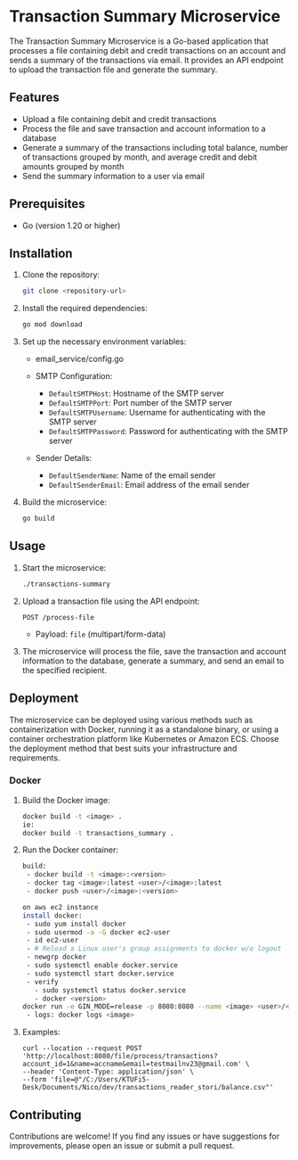 # Transaction Summary Microservice

The Transaction Summary Microservice is a Go-based application that processes a file containing debit and credit transactions on an account and sends a summary of the transactions via email. It provides an API endpoint to upload the transaction file and generate the summary.

## Features

- Upload a file containing debit and credit transactions
- Process the file and save transaction and account information to a database
- Generate a summary of the transactions including total balance, number of transactions grouped by month, and average credit and debit amounts grouped by month
- Send the summary information to a user via email

## Prerequisites

- Go (version 1.20 or higher)

## Installation

1. Clone the repository:

   ```bash
   git clone <repository-url>
   ```

2. Install the required dependencies:

   ```bash
   go mod download
   ```

3. Set up the necessary environment variables:
   - email_service/config.go
    - SMTP Configuration:
        - `DefaultSMTPHost`: Hostname of the SMTP server
        - `DefaultSMTPPort`: Port number of the SMTP server
        - `DefaultSMTPUsername`: Username for authenticating with the SMTP server
        - `DefaultSMTPPassword`: Password for authenticating with the SMTP server

    - Sender Details:
        - `DefaultSenderName`: Name of the email sender
        - `DefaultSenderEmail`: Email address of the email sender

4. Build the microservice:

   ```bash
   go build
   ```

## Usage

1. Start the microservice:

   ```bash
   ./transactions-summary
   ```

2. Upload a transaction file using the API endpoint:

   ```
   POST /process-file
   ```

    - Payload: `file` (multipart/form-data)

3. The microservice will process the file, save the transaction and account information to the database, generate a summary, and send an email to the specified recipient.

## Deployment

The microservice can be deployed using various methods such as containerization with Docker, running it as a standalone binary, or using a container orchestration platform like Kubernetes or Amazon ECS. Choose the deployment method that best suits your infrastructure and requirements.

### Docker

1. Build the Docker image:

   ```bash
   docker build -t <image> .
   ie: 
   docker build -t transactions_summary .
   ```

2. Run the Docker container:
   ```bash
   build:
    - docker build -t <image>:<version>
    - docker tag <image>:latest <user>/<image>:latest
    - docker push <user>/<image>:<version>
   
   on aws ec2 instance
   install docker:
    - sudo yum install docker
    - sudo usermod -a -G docker ec2-user
    - id ec2-user
    - # Reload a Linux user's group assignments to docker w/o logout
    - newgrp docker
    - sudo systemctl enable docker.service
    - sudo systemctl start docker.service
    - verify
      - sudo systemctl status docker.service
      - docker <version>
   docker run -e GIN_MODE=release -p 8080:8080 --name <image> <user>/<image>
    - logs: docker logs <image>
   ```
3. Examples:
   ```
   curl --location --request POST 'http://localhost:8080/file/process/transactions?account_id=1&name=accname&email=testmailnv23@gmail.com' \
   --header 'Content-Type: application/json' \
   --form 'file=@"/C:/Users/KTUFi5-Desk/Documents/Nico/dev/transactions_reader_stori/balance.csv"'
   ```
   
## Contributing

Contributions are welcome! If you find any issues or have suggestions for improvements, please open an issue or submit a pull request.
